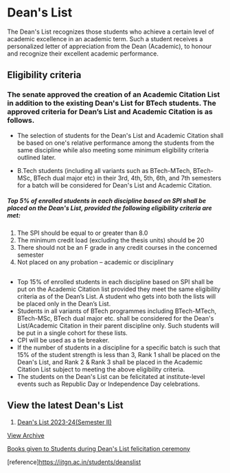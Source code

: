 # Dean's List

The Dean's List recognizes those students who achieve a certain level of academic excellence in an academic term. Such a student receives a personalized letter of appreciation from the Dean (Academic), to honour and recognize their excellent academic performance.

## Eligibility criteria

### The senate approved the creation of an Academic Citation List in addition to the existing Dean's List for BTech students. The approved criteria for Dean’s List and Academic Citation is as follows.

* The selection of students for the Dean's List and Academic Citation shall be based on one's relative performance among the students from the same discipline while also meeting some minimum eligibility criteria outlined later.

* B.Tech students (including all variants such as BTech-MTech, BTech-MSc, BTech dual major etc) in their 3rd, 4th, 5th, 6th, and 7th semesters for a batch will be considered for Dean's List and Academic Citation.

##### Top 5% of enrolled students in each discipline based on SPI shall be placed on the Dean's List, provided the following eligibility criteria are met:

1. The SPI should be equal to or greater than 8.0
2. The minimum credit load (excluding the thesis units) should be 20
3. There should not be an F grade in any credit courses in the concerned semester
4. Not placed on any probation – academic or disciplinary

##

* Top 15% of enrolled students in each discipline based on SPI shall be put on the Academic Citation list provided they meet the same eligibility criteria as of the Dean’s List. A student who gets into both the lists will be placed only in the Dean’s List.
* Students in all variants of BTech programmes including BTech-MTech, BTech-MSc, BTech dual major etc. shall be considered for the Dean's List/Academic Citation in their parent discipline only. Such students will be put in a single cohort for these lists.
* CPI will be used as a tie breaker.
* If the number of students in a discipline for a specific batch is such that 15% of the student strength is less than 3, Rank 1 shall be placed on the Dean's List, and Rank 2 & Rank 3 shall be placed in the Academic Citation List subject to meeting the above eligibility criteria.
* The students on the Dean's List can be felicitated at institute-level events such as Republic Day or Independence Day celebrations.


## View the latest Dean's List

1. [Dean's List 2023-24(Semester II)](https://iitgn.ac.in/students/deanslist/2023-24-S2)


[View Archive](https://iitgn.ac.in/students/deanslist_arc)  

[Books given to Students during Dean's List felicitation ceremony](https://docs.google.com/spreadsheets/d/1sD3fj3YLjeRPVLUnm5a-NuxDhoAwCeUerOoftMiDvVk/edit?gid=0#gid=0)

[reference]<https://iitgn.ac.in/students/deanslist>
